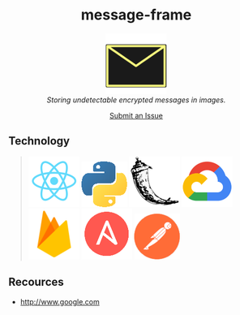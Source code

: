 <h1 align="center">message-frame</h1>
<p align="center">
  <img src="frontend/src/resources/envelope-with-background-outline.png" alt="angular-logo" width="120px" height="120px"/>
  <br>
  <i>Storing undetectable encrypted messages in images. 
  </i>
</p>


<p align="center">
  <a href="https://github.com/angular/angular/issues">Submit an Issue</a>
</p>




## Technology
> ![React](doc/readme_images/react.png) ![Python](doc/readme_images/python.png) ![Flask](doc/readme_images/flask.png)  ![GCloud](doc/readme_images/gcloud.png) ![Firebase](doc/readme_images/firebase.png) ![Ansible](doc/readme_images/ansible.png) ![Postman](doc/readme_images/postman.png)  



## Recources
* http://www.google.com